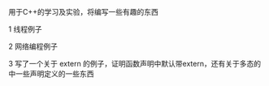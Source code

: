 用于C++的学习及实验，将编写一些有趣的东西

1 线程例子

2 网络编程例子

3 写了一个关于 extern 的例子，证明函数声明中默认带extern，还有关于多态的中一些声明定义的一些东西

